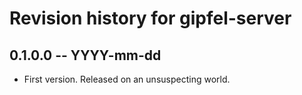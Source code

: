 # Revision history for gipfel-server

## 0.1.0.0 -- YYYY-mm-dd

* First version. Released on an unsuspecting world.
